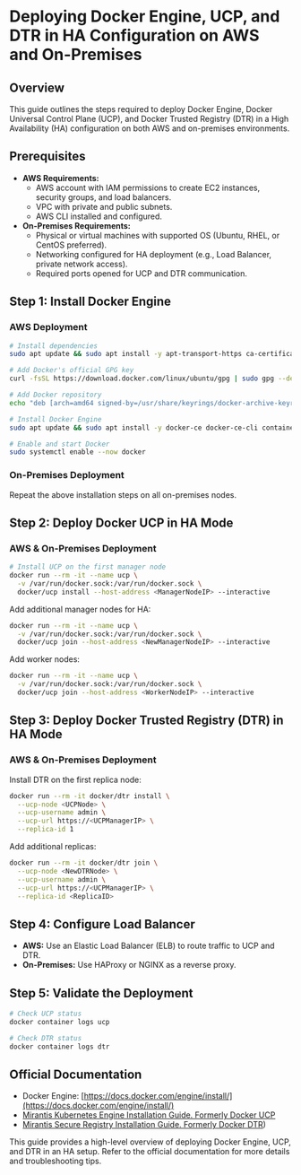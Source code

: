 # Deploying Docker Engine, UCP, and DTR in HA Configuration on AWS and On-Premises

## Overview
This guide outlines the steps required to deploy Docker Engine, Docker Universal Control Plane (UCP), and Docker Trusted Registry (DTR) in a High Availability (HA) configuration on both AWS and on-premises environments.

## Prerequisites
- **AWS Requirements:**
  - AWS account with IAM permissions to create EC2 instances, security groups, and load balancers.
  - VPC with private and public subnets.
  - AWS CLI installed and configured.
- **On-Premises Requirements:**
  - Physical or virtual machines with supported OS (Ubuntu, RHEL, or CentOS preferred).
  - Networking configured for HA deployment (e.g., Load Balancer, private network access).
  - Required ports opened for UCP and DTR communication.

## Step 1: Install Docker Engine
### AWS Deployment
```sh
# Install dependencies
sudo apt update && sudo apt install -y apt-transport-https ca-certificates curl software-properties-common

# Add Docker's official GPG key
curl -fsSL https://download.docker.com/linux/ubuntu/gpg | sudo gpg --dearmor -o /usr/share/keyrings/docker-archive-keyring.gpg

# Add Docker repository
echo "deb [arch=amd64 signed-by=/usr/share/keyrings/docker-archive-keyring.gpg] https://download.docker.com/linux/ubuntu $(lsb_release -cs) stable" | sudo tee /etc/apt/sources.list.d/docker.list > /dev/null

# Install Docker Engine
sudo apt update && sudo apt install -y docker-ce docker-ce-cli containerd.io

# Enable and start Docker
sudo systemctl enable --now docker
```

### On-Premises Deployment
Repeat the above installation steps on all on-premises nodes.

## Step 2: Deploy Docker UCP in HA Mode
### AWS & On-Premises Deployment
```sh
# Install UCP on the first manager node
docker run --rm -it --name ucp \
  -v /var/run/docker.sock:/var/run/docker.sock \
  docker/ucp install --host-address <ManagerNodeIP> --interactive
```

Add additional manager nodes for HA:
```sh
docker run --rm -it --name ucp \
  -v /var/run/docker.sock:/var/run/docker.sock \
  docker/ucp join --host-address <NewManagerNodeIP> --interactive
```

Add worker nodes:
```sh
docker run --rm -it --name ucp \
  -v /var/run/docker.sock:/var/run/docker.sock \
  docker/ucp join --host-address <WorkerNodeIP> --interactive
```

## Step 3: Deploy Docker Trusted Registry (DTR) in HA Mode
### AWS & On-Premises Deployment
Install DTR on the first replica node:
```sh
docker run --rm -it docker/dtr install \
  --ucp-node <UCPNode> \
  --ucp-username admin \
  --ucp-url https://<UCPManagerIP> \
  --replica-id 1
```

Add additional replicas:
```sh
docker run --rm -it docker/dtr join \
  --ucp-node <NewDTRNode> \
  --ucp-username admin \
  --ucp-url https://<UCPManagerIP> \
  --replica-id <ReplicaID>
```

## Step 4: Configure Load Balancer
- **AWS:** Use an Elastic Load Balancer (ELB) to route traffic to UCP and DTR.
- **On-Premises:** Use HAProxy or NGINX as a reverse proxy.

## Step 5: Validate the Deployment
```sh
# Check UCP status
docker container logs ucp

# Check DTR status
docker container logs dtr
```

## Official Documentation
- Docker Engine: [https://docs.docker.com/engine/install/](https://docs.docker.com/engine/install/)
- [Mirantis Kubernetes Engine Installation Guide. Formerly Docker UCP](https://docs.mirantis.com/mke/3.8/mke-install.html)
- [Mirantis Secure Registry Installation Guide. Formerly Docker DTR](https://docs.mirantis.com/msr/3.1/install.html))

This guide provides a high-level overview of deploying Docker Engine, UCP, and DTR in an HA setup. Refer to the official documentation for more details and troubleshooting tips.
